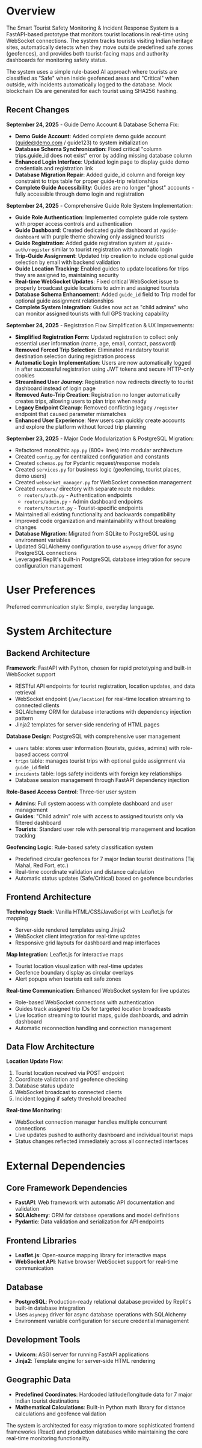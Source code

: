 # Overview

The Smart Tourist Safety Monitoring & Incident Response System is a FastAPI-based prototype that monitors tourist locations in real-time using WebSocket connections. The system tracks tourists visiting Indian heritage sites, automatically detects when they move outside predefined safe zones (geofences), and provides both tourist-facing maps and authority dashboards for monitoring safety status.

The system uses a simple rule-based AI approach where tourists are classified as "Safe" when inside geofenced areas and "Critical" when outside, with incidents automatically logged to the database. Mock blockchain IDs are generated for each tourist using SHA256 hashing.

## Recent Changes

**September 24, 2025** - Guide Demo Account & Database Schema Fix:
- **Demo Guide Account**: Added complete demo guide account (guide@demo.com / guide123) to system initialization
- **Database Schema Synchronization**: Fixed critical "column trips.guide_id does not exist" error by adding missing database column
- **Enhanced Login Interface**: Updated login page to display guide demo credentials and registration link
- **Database Migration Repair**: Added guide_id column and foreign key constraint to trips table for proper guide-trip relationships
- **Complete Guide Accessibility**: Guides are no longer "ghost" accounts - fully accessible through demo login and registration

**September 24, 2025** - Comprehensive Guide Role System Implementation:
- **Guide Role Authentication**: Implemented complete guide role system with proper access controls and authentication
- **Guide Dashboard**: Created dedicated guide dashboard at `/guide-dashboard` with purple theme showing only assigned tourists
- **Guide Registration**: Added guide registration system at `/guide-auth/register` similar to tourist registration with automatic login
- **Trip-Guide Assignment**: Updated trip creation to include optional guide selection by email with backend validation
- **Guide Location Tracking**: Enabled guides to update locations for trips they are assigned to, maintaining security
- **Real-time WebSocket Updates**: Fixed critical WebSocket issue to properly broadcast guide locations to admin and assigned tourists
- **Database Schema Enhancement**: Added `guide_id` field to Trip model for optional guide assignment relationships
- **Complete System Integration**: Guides now act as "child admins" who can monitor assigned tourists with full GPS tracking capability

**September 24, 2025** - Registration Flow Simplification & UX Improvements:
- **Simplified Registration Form**: Updated registration to collect only essential user information (name, age, email, contact, password)
- **Removed Forced Trip Selection**: Eliminated mandatory tourist destination selection during registration process
- **Automatic Login Implementation**: Users are now automatically logged in after successful registration using JWT tokens and secure HTTP-only cookies
- **Streamlined User Journey**: Registration now redirects directly to tourist dashboard instead of login page
- **Removed Auto-Trip Creation**: Registration no longer automatically creates trips, allowing users to plan trips when ready
- **Legacy Endpoint Cleanup**: Removed conflicting legacy `/register` endpoint that caused parameter mismatches
- **Enhanced User Experience**: New users can quickly create accounts and explore the platform without forced trip planning

**September 23, 2025** - Major Code Modularization & PostgreSQL Migration:
- Refactored monolithic `app.py` (800+ lines) into modular architecture
- Created `config.py` for centralized configuration and constants  
- Created `schemas.py` for Pydantic request/response models
- Created `services.py` for business logic (geofencing, tourist places, demo users)
- Created `websocket_manager.py` for WebSocket connection management
- Created `routers/` directory with separate route modules:
  - `routers/auth.py` - Authentication endpoints
  - `routers/admin.py` - Admin dashboard endpoints  
  - `routers/tourist.py` - Tourist-specific endpoints
- Maintained all existing functionality and backwards compatibility
- Improved code organization and maintainability without breaking changes
- **Database Migration**: Migrated from SQLite to PostgreSQL using environment variables
- Updated SQLAlchemy configuration to use `asyncpg` driver for async PostgreSQL connections
- Leveraged Replit's built-in PostgreSQL database integration for secure configuration management

# User Preferences

Preferred communication style: Simple, everyday language.

# System Architecture

## Backend Architecture

**Framework**: FastAPI with Python, chosen for rapid prototyping and built-in WebSocket support
- RESTful API endpoints for tourist registration, location updates, and data retrieval
- WebSocket endpoint (`/ws/location`) for real-time location streaming to connected clients
- SQLAlchemy ORM for database interactions with dependency injection pattern
- Jinja2 templates for server-side rendering of HTML pages

**Database Design**: PostgreSQL with comprehensive user management
- `users` table: stores user information (tourists, guides, admins) with role-based access control
- `trips` table: manages tourist trips with optional guide assignment via `guide_id` field
- `incidents` table: logs safety incidents with foreign key relationships
- Database session management through FastAPI dependency injection

**Role-Based Access Control**: Three-tier user system
- **Admins**: Full system access with complete dashboard and user management
- **Guides**: "Child admin" role with access to assigned tourists only via filtered dashboard
- **Tourists**: Standard user role with personal trip management and location tracking

**Geofencing Logic**: Rule-based safety classification system
- Predefined circular geofences for 7 major Indian tourist destinations (Taj Mahal, Red Fort, etc.)
- Real-time coordinate validation and distance calculation
- Automatic status updates (Safe/Critical) based on geofence boundaries

## Frontend Architecture

**Technology Stack**: Vanilla HTML/CSS/JavaScript with Leaflet.js for mapping
- Server-side rendered templates using Jinja2
- WebSocket client integration for real-time updates
- Responsive grid layouts for dashboard and map interfaces

**Map Integration**: Leaflet.js for interactive maps
- Tourist location visualization with real-time updates
- Geofence boundary display as circular overlays
- Alert popups when tourists exit safe zones

**Real-time Communication**: Enhanced WebSocket system for live updates
- Role-based WebSocket connections with authentication
- Guides track assigned trip IDs for targeted location broadcasts
- Live location streaming to tourist maps, guide dashboards, and admin dashboard
- Automatic reconnection handling and connection management

## Data Flow Architecture

**Location Update Flow**:
1. Tourist location received via POST endpoint
2. Coordinate validation and geofence checking
3. Database status update
4. WebSocket broadcast to connected clients
5. Incident logging if safety threshold breached

**Real-time Monitoring**:
- WebSocket connection manager handles multiple concurrent connections
- Live updates pushed to authority dashboard and individual tourist maps
- Status changes reflected immediately across all connected interfaces

# External Dependencies

## Core Framework Dependencies
- **FastAPI**: Web framework with automatic API documentation and validation
- **SQLAlchemy**: ORM for database operations and model definitions
- **Pydantic**: Data validation and serialization for API endpoints

## Frontend Libraries
- **Leaflet.js**: Open-source mapping library for interactive maps
- **WebSocket API**: Native browser WebSocket support for real-time communication

## Database
- **PostgreSQL**: Production-ready relational database provided by Replit's built-in database integration
- Uses `asyncpg` driver for async database operations with SQLAlchemy
- Environment variable configuration for secure credential management

## Development Tools
- **Uvicorn**: ASGI server for running FastAPI applications
- **Jinja2**: Template engine for server-side HTML rendering

## Geographic Data
- **Predefined Coordinates**: Hardcoded latitude/longitude data for 7 major Indian tourist destinations
- **Mathematical Calculations**: Built-in Python math library for distance calculations and geofence validation

The system is architected for easy migration to more sophisticated frontend frameworks (React) and production databases while maintaining the core real-time monitoring functionality.